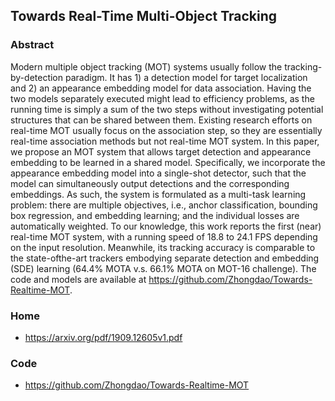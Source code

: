 
## Towards Real-Time Multi-Object Tracking


### Abstract

Modern multiple object tracking (MOT) systems usually follow the tracking-by-detection paradigm. It has 1) a detection model for target localization and 2) an appearance embedding model for data association. Having the two models separately executed might lead to efficiency problems, as the running time is simply a sum of the two steps without investigating potential structures that can be shared between them. Existing research efforts on real-time MOT usually focus on the association step, so they are essentially real-time association methods but not real-time MOT system. In this paper, we propose an MOT system that allows target detection and appearance embedding to be learned in a shared model. Specifically, we incorporate the appearance embedding model into a single-shot detector, such that the model can simultaneously output detections and the corresponding embeddings. As such, the system is formulated as a multi-task learning problem: there are multiple objectives, i.e., anchor classification, bounding box regression, and embedding learning; and the individual losses are automatically weighted. To our knowledge, this work reports the first (near) real-time MOT system, with a running speed of 18.8 to 24.1 FPS depending on the input resolution. Meanwhile, its tracking accuracy is comparable to the state-ofthe-art trackers embodying separate detection and embedding (SDE) learning (64.4% MOTA v.s. 66.1% MOTA on MOT-16 challenge). The code and models are available at https://github.com/Zhongdao/Towards-Realtime-MOT. 

### Home
- https://arxiv.org/pdf/1909.12605v1.pdf

### Code
- https://github.com/Zhongdao/Towards-Realtime-MOT
